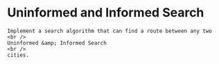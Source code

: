 # Uninformed and Informed Search

	Implement a search algorithm that can find a route between any two
	<br />
	Uninformed &amp; Informed Search
	<br />
	cities. 
